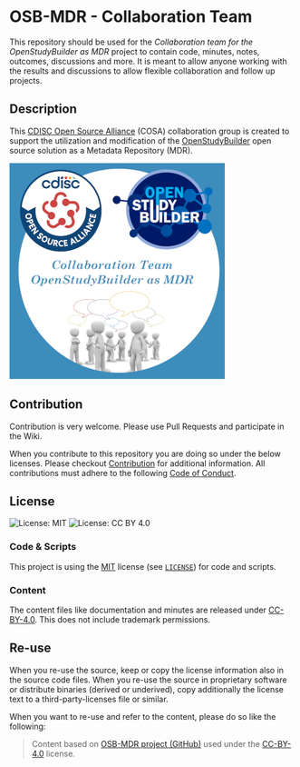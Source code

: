 # OSB-MDR - Collaboration Team

This repository should be used for the *Collaboration team for the OpenStudyBuilder as MDR* project to contain code, minutes, notes, outcomes, discussions and more. It is meant to allow anyone working with the results and discussions to allow flexible collaboration and follow up projects.

## Description

This [CDISC Open Source Alliance](https://cosa.cdisc.org/) (COSA) collaboration group is created to support the utilization and modification of the [OpenStudyBuilder](https://openstudybuilder.com/) open source solution as a Metadata Repository (MDR). 

![Project Logo](./images/OSB-MDR-Logo_380.png)

## Contribution

Contribution is very welcome. Please use Pull Requests and participate in the Wiki.

When you contribute to this repository you are doing so under the below licenses. Please checkout [Contribution](CONTRIBUTING.md) for additional information. All contributions must adhere to the following [Code of Conduct](CODE_OF_CONDUCT.md).

## License

![License: MIT](https://img.shields.io/badge/License-MIT-blue.svg) ![License: CC BY 4.0](https://img.shields.io/badge/License-CC_BY_4.0-blue.svg)

### Code & Scripts

This project is using the [MIT](http://www.opensource.org/licenses/MIT "The MIT License | Open Source Initiative") license (see [`LICENSE`](LICENSE)) for code and scripts.

### Content

The content files like documentation and minutes are released under [CC-BY-4.0](https://creativecommons.org/licenses/by/4.0/). This does not include trademark permissions.

## Re-use

When you re-use the source, keep or copy the license information also in the source code files. When you re-use the source in proprietary software or distribute binaries (derived or underived), copy additionally the license text to a third-party-licenses file or similar.

When you want to re-use and refer to the content, please do so like the following:

> Content based on [OSB-MDR project (GitHub)](https://github.com/cdisc-org/osb-mdr) used under the [CC-BY-4.0](https://creativecommons.org/licenses/by/4.0/) license.




